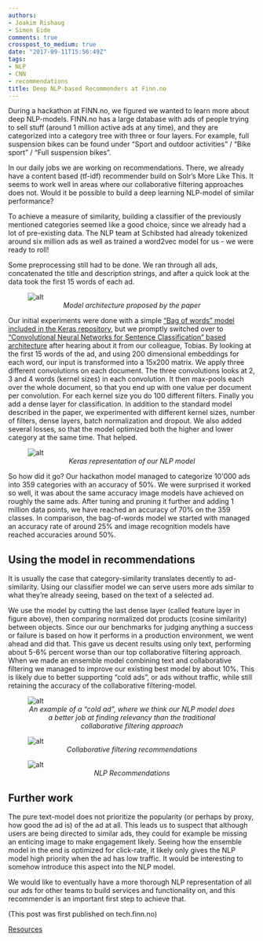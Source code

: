 ```yaml
---
authors:
- Joakim Rishaug
- Simen Eide
comments: true
crosspost_to_medium: true
date: "2017-09-11T15:56:49Z"
tags:
- NLP
- CNN
- recommendations
title: Deep NLP-based Recommenders at Finn.no
---
```


During a hackathon at FINN.no, we figured we wanted to learn more about deep NLP-models. FINN.no has a large database with ads of people trying to sell stuff (around 1 million active ads at any time), and they are categorized into a category tree with three or four layers. For example, full suspension bikes can be found under “Sport and outdoor activities” / “Bike sport” / “Full suspension bikes”.

In our daily jobs we are working on recommendations. There, we already have a content based (tf-idf) recommender build on Solr’s More Like This. It seems to work well in areas where our collaborative filtering approaches does not. Would it be possible to build a deep learning NLP-model of similar performance?

To achieve a measure of similarity, building a classifier of the previously mentioned categories seemed like a good choice, since we already had a lot of pre-existing data. The NLP team at Schibsted had already tokenized around six million ads as well as trained a word2vec model for us - we were ready to roll!

Some preprocessing still had to be done. We ran through all ads, concatenated the title and description strings, and after a quick look at the data took the first 15 words of each ad.

<figure>
   <img class="center-block" src="/assets/2017-09-08-NLP-based-recommenders-at-finn/model architecture proposed by the paper.png" alt="alt" title="Model architecture proposed by the paper" />
   <figcaption style="text-align:center; font-style:italic;"> Model architecture proposed by the paper</figcaption>
</figure>


Our initial experiments were done with a simple [“Bag of words” model included in the Keras repository](https://github.com/fchollet/keras/blob/2.0.3/examples/reuters_mlp.py), but we promptly switched over to [“Convolutional Neural Networks for Sentence Classification” based architecture](https://arxiv.org/pdf/1408.5882.pdf) after hearing about it from our colleague, Tobias. By looking at the first 15 words of the ad, and using 200 dimensional embeddings for each word, our input is transformed into a 15x200 matrix. We apply three different convolutions on each document. The three convolutions looks at 2, 3 and 4 words (kernel sizes) in each convolution. It then max-pools each over the whole document, so that you end up with one value per document per convolution. For each kernel size you do 100 different filters. Finally you add a dense layer for classification. In addition to the standard model described in the paper, we experimented with different kernel sizes, number of filters, dense layers, batch normalization and dropout. We also added several losses, so that the model optimized both the higher and lower category at the same time. That helped.

<figure>
   <img class="center-block" src="/assets/2017-09-08-NLP-based-recommenders-at-finn/keras representation of our nlp model.png" alt="alt" title="Keras representation of our NLP model" />
   <figcaption style="text-align:center; font-style:italic;"> Keras representation of our NLP model</figcaption>
</figure>


So how did it go? Our hackathon model managed to categorize 10'000 ads into 359 categories with an accuracy of 50%. We were surprised it worked so well, it was about the same accuracy image models have achieved on roughly the same ads. After tuning and pruning it further and adding 1 million data points, we have reached an accuracy of 70% on the 359 classes. In comparison, the bag-of-words model we started with managed an accuracy rate of around 25% and image recognition models have reached accuracies around 50%.



## Using the model in recommendations

It is usually the case that category-similarity translates decently to ad-similarity. Using our classifier model we can serve users more ads similar to what they’re already seeing, based on the text of a selected ad.

We use the model by cutting the last dense layer (called feature layer in figure above), then comparing normalized dot products (cosine similarity) between objects. Since our our benchmarks for judging anything a success or failure is based on how it performs in a production environment, we went ahead and did that.
This gave us decent results using only text, performing about 5-6% percent worse than our top collaborative filtering approach. When we made an ensemble model combining text and collaborative filtering we managed to improve our existing best model by about 10%.
This is likely due to better supporting “cold ads”, or ads without traffic, while still retaining the accuracy of the collaborative filtering-model.

<figure>
   <img class="center-block" src="/assets/2017-09-08-NLP-based-recommenders-at-finn/cold ad.png" alt="alt" title="Cold ad" />
   <figcaption style="text-align:center; font-style:italic;"> An example of a “cold ad”, where we think our NLP model does a better job at finding relevancy than the traditional collaborative filtering approach</figcaption>
</figure>

<figure>
   <img class="center-block" src="/assets/2017-09-08-NLP-based-recommenders-at-finn/collaborative filtering.png" alt="alt" title="Collaborative filtering" />
   <figcaption style="text-align:center; font-style:italic;"> Collaborative filtering recommendations</figcaption>
</figure>

<figure>
   <img class="center-block" src="/assets/2017-09-08-NLP-based-recommenders-at-finn/nlp recommendations.png" alt="alt" title="NLP Recommendations" />
   <figcaption style="text-align:center; font-style:italic;"> NLP Recommendations</figcaption>
</figure>

## Further work

The pure text-model does not prioritize the popularity (or perhaps by proxy, how good the ad is) of the ad at all. This leads us to suspect that although users are being directed to similar ads, they could for example be missing an enticing image to make engagement likely. Seeing how the ensemble model in the end is optimized for click-rate, it likely only gives the NLP model high priority when the ad has low traffic. It would be interesting to somehow introduce this aspect into the NLP model.

We would like to eventually have a more thorough NLP representation of all our ads for other teams to build services and functionality on, and this recommender is an important first step to achieve that.

(This post was first published on tech.finn.no)


[Resources](https://arxiv.org/pdf/1408.5882.pdf)
